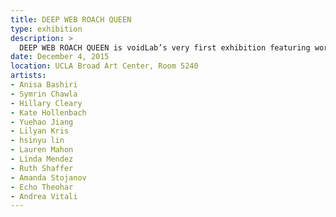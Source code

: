 ```yaml
---
title: DEEP WEB ROACH QUEEN
type: exhibition
description: >
  DEEP WEB ROACH QUEEN is voidLab’s very first exhibition featuring works from (female) students of the DMA department at UCLA, and promoting female presence in art and technology. The projects shown are alive as one hive; glistening and absorbent, they infect each other in a communal space. The works included are of sculpture, video, print, and interactive art.
date: December 4, 2015
location: UCLA Broad Art Center, Room 5240
artists:
- Anisa Bashiri
- Symrin Chawla
- Hillary Cleary
- Kate Hollenbach
- Yuehao Jiang
- Lilyan Kris
- hsinyu lin
- Lauren Mahon
- Linda Mendez
- Ruth Shaffer
- Amanda Stojanov
- Echo Theohar
- Andrea Vitali
---
```

